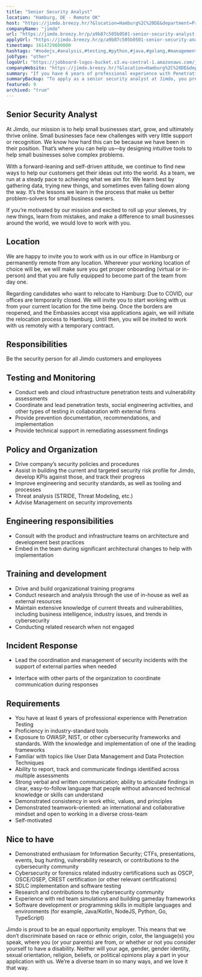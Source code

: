 ```yaml
---
title: "Senior Security Analyst"
location: "Hamburg, DE - Remote OK"
host: "https://jimdo.breezy.hr/?&location=Hamburg%2C%20DE&department=Product%20%26%20Engineering#positions"
companyName: "jimdo"
url: "https://jimdo.breezy.hr/p/a9b87c505b0501-senior-security-analyst-m-f-d"
applyUrl: "https://jimdo.breezy.hr/p/a9b87c505b0501-senior-security-analyst-m-f-d/apply"
timestamp: 1614729600000
hashtags: "#nodejs,#analysis,#testing,#python,#java,#golang,#management,#kotlin,#typescript,#ui/ux,#socialmedia"
jobType: "other"
logoUrl: "https://jobboard-logos-bucket.s3.eu-central-1.amazonaws.com/jimdo"
companyWebsite: "https://jimdo.breezy.hr/?&location=Hamburg%2C%20DE&department=Product%20%26%20Engineering#positions"
summary: "If you have 6 years of professional experience with Penetration Testing, Jimdo is looking for someone with your skillset."
summaryBackup: "To apply as a senior security analyst at Jimdo, you preferably need to have some knowledge of: #management, #nodejs, #python."
featured: 9
archived: "true"
---
```


## Senior Security Analyst

At Jimdo, our mission is to help small businesses start, grow, and ultimately thrive online. Small businesses face new challenges with very little support or recognition. We know how hard this can be because we have been in their position. That’s where you can help us—by designing intuitive tools to help small businesses solve complex problems.

With a forward-leaning and self-driven attitude, we continue to find new ways to help our customers get their ideas out into the world. As a team, we run at a steady pace to achieving what we aim for. We learn best by gathering data, trying new things, and sometimes even falling down along the way. It’s the lessons we learn in the process that make us better problem-solvers for small business owners.

If you’re motivated by our mission and excited to roll up your sleeves, try new things, learn from mistakes, and make a difference to small businesses around the world, we would love to work with you.

## Location

We are happy to invite you to work with us in our office in Hamburg or permanently remote from any location. Wherever your working location of choice will be, we will make sure you get proper onboarding (virtual or in-person) and that you are fully equipped to become part of the team from day one.

Regarding candidates who want to relocate to Hamburg: Due to COVID, our offices are temporarily closed. We will invite you to start working with us from your current location for the time being. Once the borders are reopened, and the Embassies accept visa applications again, we will initiate the relocation process to Hamburg. Until then, you will be invited to work with us remotely with a temporary contract.

## Responsibilities

Be the security person for all Jimdo customers and employees

## Testing and Monitoring

*   Conduct web and cloud infrastructure penetration tests and vulnerability assessments
*   Coordinate and lead penetration tests, social engineering activities, and other types of testing in collaboration with external firms
*   Provide prevention documentation, recommendations, and implementation
*   Provide technical support in remediating assessment findings

## Policy and Organization

*   Drive company’s security policies and procedures
*   Assist in building the current and targeted security risk profile for Jimdo, develop KPIs against those, and track their progress
*   Improve engineering and security standards, as well as tooling and processes
*   Threat analysis (STRIDE, Threat Modeling, etc.)
*   Advise Management on security improvements

## Engineering responsibilities

*   Consult with the product and infrastructure teams on architecture and development best practices
*   Embed in the team during significant architectural changes to help with implementation

## Training and development

*   Drive and build organizational training programs
*   Conduct research and analysis through the use of in-house as well as external resources
*   Maintain extensive knowledge of current threats and vulnerabilities, including business intelligence, industry issues, and trends in cybersecurity
*   Conducting related research when not engaged

## Incident Response

*   Lead the coordination and management of security incidents with the support of external parties when needed
    
*   Interface with other parts of the organization to coordinate communication during responses

## Requirements

*   You have at least 6 years of professional experience with Penetration Testing
*   Proficiency in industry-standard tools
*   Exposure to OWASP, NIST, or other cybersecurity frameworks and standards. With the knowledge and implementation of one of the leading frameworks
*   Familiar with topics like User Data Management and Data Protection Techniques
*   Ability to report, track and communicate findings identified across multiple assessments
*   Strong verbal and written communication; ability to articulate findings in clear, easy-to-follow language that people without advanced technical knowledge or skills can understand
*   Demonstrated consistency in work ethic, values, and principles
*   Demonstrated teamwork-oriented: an international and collaborative mindset and open to working in a diverse cross-team
*   Self-motivated

## Nice to have

*   Demonstrated enthusiasm for Information Security; CTFs, presentations, events, bug hunting, vulnerability research, or contributions to the cybersecurity community
*   Cybersecurity or forensics related industry certifications such as OSCP, OSCE/OSEP, CREST certification (or other relevant certifications)
*   SDLC implementation and software testing
*   Research and contributions to the cybersecurity community
*   Experience with red team simulations and building gameday frameworks
*   Software development or programming skills in multiple languages and environments (for example, Java/Kotlin, NodeJS, Python, Go, TypeScript)

Jimdo is proud to be an equal opportunity employer. This means that we don’t discriminate based on race or ethnic origin, color, the language(s) you speak, where you (or your parents) are from, or whether or not you consider yourself to have a disability. Neither will your age, gender, gender identity, sexual orientation, religion, beliefs, or political opinions play a part in your application with us. We’re a diverse team in so many ways, and we love it that way.

